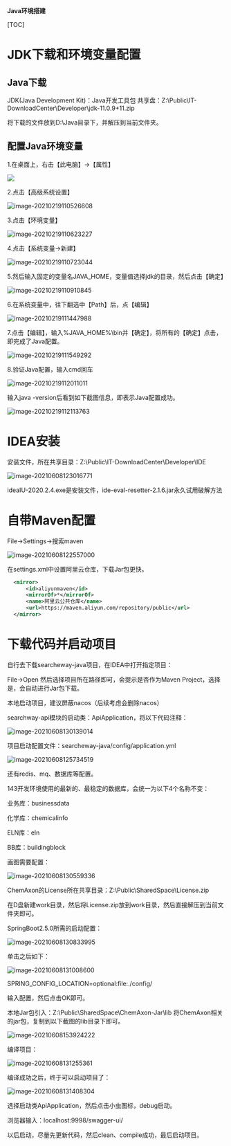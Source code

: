 **Java环境搭建**

[TOC]

# JDK下载和环境变量配置

## Java下载

JDK(Java Development Kit)：Java开发工具包
共享盘：Z:\Public\IT-DownloadCenter\Developer\jdk-11.0.9+11.zip

将下载的文件放到D:\Java目录下，并解压到当前文件夹。

## 配置Java环境变量

1.在桌面上，右击【此电脑】->【属性】

![](C:\Users\Admin\Pictures\此电脑-属性.png)



2.点击【高级系统设置】

![image-20210219110526608](C:\Users\Admin\AppData\Roaming\Typora\typora-user-images\image-20210219110526608.png)



3.点击【环境变量】

![image-20210219110623227](C:\Users\Admin\AppData\Roaming\Typora\typora-user-images\image-20210219110623227.png)



4.点击【系统变量->新建】

![image-20210219110723044](C:\Users\Admin\AppData\Roaming\Typora\typora-user-images\image-20210219110723044.png)

5.然后输入固定的变量名JAVA_HOME，变量值选择jdk的目录，然后点击【确定】

![image-20210219110910845](C:\Users\Admin\AppData\Roaming\Typora\typora-user-images\image-20210219110910845.png)



6.在系统变量中，往下翻选中【Path】后，点【编辑】

![image-20210219111447988](C:\Users\Admin\AppData\Roaming\Typora\typora-user-images\image-20210219111447988.png)



7.点击【编辑】，输入%JAVA_HOME%\bin并【确定】，将所有的【确定】点击，即完成了Java配置。

![image-20210219111549292](C:\Users\Admin\AppData\Roaming\Typora\typora-user-images\image-20210219111549292.png)



8.验证Java配置，输入cmd回车

![image-20210219112011011](C:\Users\Admin\AppData\Roaming\Typora\typora-user-images\image-20210219112011011.png)

输入java -version后看到如下截图信息，即表示Java配置成功。

![image-20210219112113763](C:\Users\Admin\AppData\Roaming\Typora\typora-user-images\image-20210219112113763.png)



# IDEA安装

安装文件，所在共享目录：Z:\Public\IT-DownloadCenter\Developer\IDE

![image-20210608123016771](C:\Users\chengsl\AppData\Roaming\Typora\typora-user-images\image-20210608123016771.png)

ideaIU-2020.2.4.exe是安装文件，ide-eval-resetter-2.1.6.jar永久试用破解方法



# 自带Maven配置

File->Settings->搜索maven

![image-20210608122557000](C:\Users\chengsl\AppData\Roaming\Typora\typora-user-images\image-20210608122557000.png)



在settings.xml中设置阿里云仓库，下载Jar包更快。

```xml
  <mirror>
      <id>aliyunmaven</id>
      <mirrorOf>*</mirrorOf>
      <name>阿里云公共仓库</name>
      <url>https://maven.aliyun.com/repository/public</url>
  </mirror>
```



# 下载代码并启动项目

自行去下载searcheway-java项目，在IDEA中打开指定项目：

File->Open 然后选择项目所在路径即可，会提示是否作为Maven Project，选择是，会自动进行Jar包下载。

本地启动项目，建议屏蔽nacos（后续考虑会删除nacos）

searchway-api模块的启动类：ApiApplication，将以下代码注释：

![image-20210608130139014](C:\Users\chengsl\AppData\Roaming\Typora\typora-user-images\image-20210608130139014.png)



项目启动配置文件：searcheway-java/config/application.yml

![image-20210608125734519](C:\Users\chengsl\AppData\Roaming\Typora\typora-user-images\image-20210608125734519.png)

还有redis、mq、数据库等配置。

143开发环境使用的最新的、最稳定的数据库，会统一为以下4个名称不变：

业务库：businessdata

化学库：chemicalinfo

ELN库：eln

BB库：buildingblock

画图需要配置：

![image-20210608130559336](C:\Users\chengsl\AppData\Roaming\Typora\typora-user-images\image-20210608130559336.png)

ChemAxon的License所在共享目录：Z:\Public\SharedSpace\License.zip

在D盘新建work目录，然后将License.zip放到work目录，然后直接解压到当前文件夹即可。



SpringBoot2.5.0所需的启动配置：

![image-20210608130833995](C:\Users\chengsl\AppData\Roaming\Typora\typora-user-images\image-20210608130833995.png)

单击之后如下：

![image-20210608131008600](C:\Users\chengsl\AppData\Roaming\Typora\typora-user-images\image-20210608131008600.png)

SPRING_CONFIG_LOCATION=optional:file:./config/

输入配置，然后点击OK即可。

本地Jar包引入：Z:\Public\SharedSpace\ChemAxon-Jar\lib 将ChemAxon相关的jar包，复制到以下截图的lib目录下即可。

![image-20210608153924222](C:\Users\chengsl\AppData\Roaming\Typora\typora-user-images\image-20210608153924222.png)



编译项目：

![image-20210608131255361](C:\Users\chengsl\AppData\Roaming\Typora\typora-user-images\image-20210608131255361.png)

编译成功之后，终于可以启动项目了：

![image-20210608131408304](C:\Users\chengsl\AppData\Roaming\Typora\typora-user-images\image-20210608131408304.png)

选择启动类ApiApplication，然后点击小虫图标，debug启动。

浏览器输入：localhost:9998/swagger-ui/

以后启动，尽量先更新代码，然后clean、compile成功，最后启动项目。







